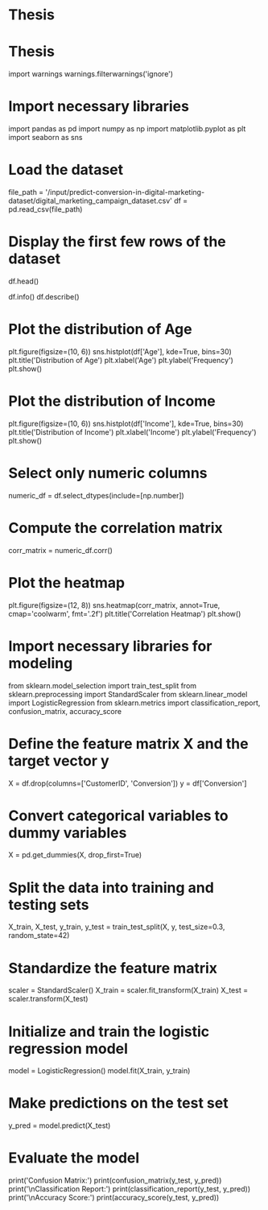 # Thesis
# Thesis
import warnings
warnings.filterwarnings('ignore')

# Import necessary libraries
import pandas as pd
import numpy as np
import matplotlib.pyplot as plt
import seaborn as sns

# Load the dataset
file_path = '/input/predict-conversion-in-digital-marketing-dataset/digital_marketing_campaign_dataset.csv'
df = pd.read_csv(file_path)

# Display the first few rows of the dataset
df.head()

df.info()
df.describe()
# Plot the distribution of Age
plt.figure(figsize=(10, 6))
sns.histplot(df['Age'], kde=True, bins=30)
plt.title('Distribution of Age')
plt.xlabel('Age')
plt.ylabel('Frequency')
plt.show()

# Plot the distribution of Income
plt.figure(figsize=(10, 6))
sns.histplot(df['Income'], kde=True, bins=30)
plt.title('Distribution of Income')
plt.xlabel('Income')
plt.ylabel('Frequency')
plt.show()

# Select only numeric columns
numeric_df = df.select_dtypes(include=[np.number])

# Compute the correlation matrix
corr_matrix = numeric_df.corr()

# Plot the heatmap
plt.figure(figsize=(12, 8))
sns.heatmap(corr_matrix, annot=True, cmap='coolwarm', fmt='.2f')
plt.title('Correlation Heatmap')
plt.show()

# Import necessary libraries for modeling
from sklearn.model_selection import train_test_split
from sklearn.preprocessing import StandardScaler
from sklearn.linear_model import LogisticRegression
from sklearn.metrics import classification_report, confusion_matrix, accuracy_score

# Define the feature matrix X and the target vector y
X = df.drop(columns=['CustomerID', 'Conversion'])
y = df['Conversion']

# Convert categorical variables to dummy variables
X = pd.get_dummies(X, drop_first=True)

# Split the data into training and testing sets
X_train, X_test, y_train, y_test = train_test_split(X, y, test_size=0.3, random_state=42)

# Standardize the feature matrix
scaler = StandardScaler()
X_train = scaler.fit_transform(X_train)
X_test = scaler.transform(X_test)

# Initialize and train the logistic regression model
model = LogisticRegression()
model.fit(X_train, y_train)

# Make predictions on the test set
y_pred = model.predict(X_test)

# Evaluate the model
print('Confusion Matrix:')
print(confusion_matrix(y_test, y_pred))
print('\nClassification Report:')
print(classification_report(y_test, y_pred))
print('\nAccuracy Score:')
print(accuracy_score(y_test, y_pred))
    
    
